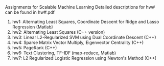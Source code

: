 Assignments for Scalable Machine Learning
Detailed descriptions for hw# can be found in hw#.pdf
    
1) hw1: Alternating Least Squares, Coordinate Descent for Ridge and Lasso Regression (Matlab)   
2) hw2: Alternating Least Squares (C++ version)    
3) hw3: Linear L2-Regularized SVM using Dual Coordinate Descent (C++)  
4) hw4: Sparse Matrix Vector Multiply, Eigenvector Centrality (C++)  
5) hw5: PageRank (C++)    
6) hw6: Text Clustering, TF-IDF (map-reduce, Matlab)   
7) hw7: L2 Regularized Logistic Regression using Newton's Method (C++)  